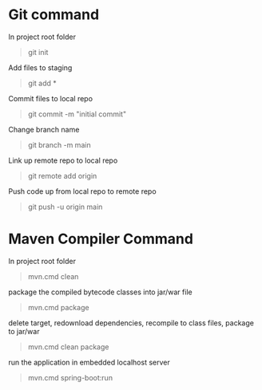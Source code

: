 # Git command

In project root folder
> git init

Add files to staging
> git add *

Commit files to local repo
> git commit -m "initial commit"

Change branch name
> git branch -m main

Link up remote repo to local repo 
> git remote add origin

Push code up from local repo to remote repo 
> git push -u origin main

# Maven Compiler Command

In project root folder 
> mvn.cmd clean

package the compiled bytecode classes into jar/war file
> mvn.cmd package

delete target, redownload dependencies, recompile to class files, package to jar/war 
> mvn.cmd clean package

run the application in embedded localhost server
> mvn.cmd spring-boot:run
